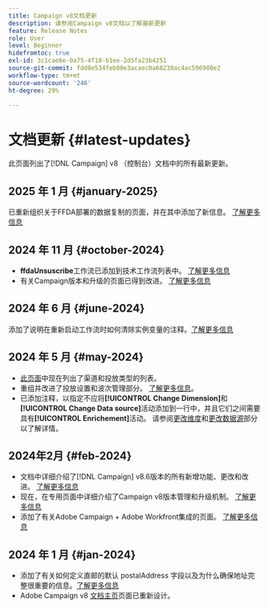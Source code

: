 ```yaml
---
title: Campaign v8文档更新
description: 请参阅Campaign v8文档以了解最新更新
feature: Release Notes
role: User
level: Beginner
hidefromtoc: true
exl-id: 3c1cae6e-0a75-4f18-b1ee-2d5fa23b4251
source-git-commit: fdd0e534feb80e3acaec0a68238ac4ac596980e2
workflow-type: tm+mt
source-wordcount: '246'
ht-degree: 29%

---
```


# 文档更新 {#latest-updates}

此页面列出了[!DNL Campaign] v8 （控制台）文档中的所有最新更新。

## 2025 年 1 月 {#january-2025}

已重新组织关于FFDA部署的数据复制的页面，并在其中添加了新信息。 [了解更多信息](../architecture/replication.md)

## 2024 年 11 月 {#october-2024}

* **ffdaUnsuscribe**&#x200B;工作流已添加到技术工作流列表中。 [了解更多信息](../../automation/workflow/technical-workflows.md)
* 有关Campaign版本和升级的页面已得到改进。 [了解更多信息](upgrades.md)

## 2024 年 6 月 {#june-2024}

添加了说明在重新启动工作流时如何清除实例变量的注释。[了解更多信息](../../automation/workflow/start-a-workflow.md)

## 2024 年 5 月 {#may-2024}

* [此页面](create-message.md)中现在列出了渠道和投放类型的列表。
* 重组并改进了投放设置和波次管理部分。 [了解更多信息](../send/configure-and-send.md)。
* 已添加注释，以指定不应将&#x200B;**[!UICONTROL Change Dimension]**&#x200B;和&#x200B;**[!UICONTROL Change Data source]**&#x200B;活动添加到一行中，并且它们之间需要具有&#x200B;**[!UICONTROL Enrichement]**&#x200B;活动。 请参阅[更改维度](../../automation/workflow/change-dimension.md)和[更改数据源](../../automation/workflow/change-data-source.md)部分以了解详情。

## 2024年2月 {#feb-2024}

* 文档中详细介绍了[!DNL Campaign] v8.6版本的所有新增功能、更改和改进。 [了解更多信息](release-notes.md)
* 现在，在专用页面中详细介绍了Campaign v8版本管理和升级机制。 [了解更多信息](upgrades.md)
* 添加了有关Adobe Campaign + Adobe Workfront集成的页面。 [了解更多信息](../connect/ac-workfront.md)

## 2024 年 1 月 {#jan-2024}

* 添加了有关如何定义直邮的默认 postalAddress 字段以及为什么确保地址完整很重要的信息。[了解更多信息](../send/direct-mail.md)
* Adobe Campaign v8 [文档主页](../campaign-home.md)页面已重新设计。
